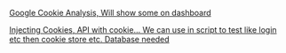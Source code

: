 [Google Cookie Analysis, Will show some on dashboard](https://www.optimizesmart.com/google-analytics-cookies-ultimate-guide/)

[Injecting Cookies, API with cookie... We can use in script to test like login etc then cookie store etc. Database needed](https://stackoverflow.com/questions/4349147/python-create-cookies-and-then-load-a-page-with-the-cookies)

